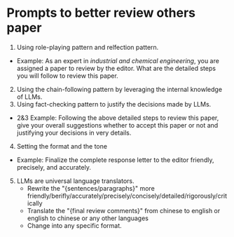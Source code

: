 # Prompts to better review others paper

1. Using role-playing pattern and relfection pattern.
  * Example: As an expert in *industrial and chemical engineering*, you are assigned a paper to review by the editor. What are the detailed steps you will follow to review this paper.
2. Using the chain-following pattern by leveraging the internal knowledge of LLMs.
3. Using fact-checking pattern to justify the decisions made by LLMs.
  * 2&3 Example: Following the above detailed steps to review this paper, give your overall suggestions whether to accept this paper or not and justifying your decisions in very details.
4. Setting the format and the tone
  * Example: Finalize the complete response letter to the editor friendly, precisely, and accurately.
5. LLMs are universal language translators.
    * Rewrite the "{sentences/paragraphs}" more friendly/berifly/accurately/precisely/concisely/detailed/rigorously/critically
    * Translate the "{final review comments}" from chinese to english or english to chinese or any other languages
    * Change into any specific format.
